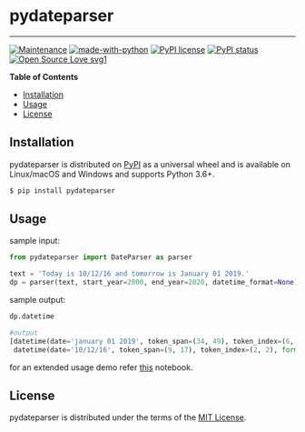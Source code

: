 # pydateparser

-----
[![Maintenance](https://img.shields.io/badge/Maintained%3F-yes-green.svg)](https://GitHub.com/Naereen/StrapDown.js/graphs/commit-activity)
[![made-with-python](https://img.shields.io/badge/Made%20with-Python-1f425f.svg)](https://www.python.org/)
[![PyPI license](https://img.shields.io/pypi/l/ansicolortags.svg)](https://pypi.python.org/pypi/ansicolortags/)
[![PyPI status](https://img.shields.io/pypi/status/ansicolortags.svg)](https://pypi.python.org/pypi/ansicolortags/)
[![Open Source Love svg1](https://badges.frapsoft.com/os/v1/open-source.svg?v=103)](https://github.com/ellerbrock/open-source-badges/)

**Table of Contents**

* [Installation](#installation)
* [Usage](#usage)
* [License](#license)

## Installation

pydateparser is distributed on [PyPI](https://pypi.org) as a universal
wheel and is available on Linux/macOS and Windows and supports
Python 3.6+.

```bash
$ pip install pydateparser
```

## Usage

sample input:
```python
from pydateparser import DateParser as parser

text = 'Today is 10/12/16 and tomorrow is January 01 2019.'
dp = parser(text, start_year=2000, end_year=2020, datetime_format=None)
```
sample output: 
```python
dp.datetime

#output
[datetime(date='january 01 2019', token_span=(34, 49), token_index=(6, 8), format='%B %d %Y'),
 datetime(date='10/12/16', token_span=(9, 17), token_index=(2, 2), format='%d/%m/%y')]
```
for an extended usage demo refer [this](https://github.com/GlibAI/pydateparser/blob/master/notebooks/lib-usage-notebook.ipynb) notebook.
## License

pydateparser is distributed under the terms of the
[MIT License](https://choosealicense.com/licenses/mit).

